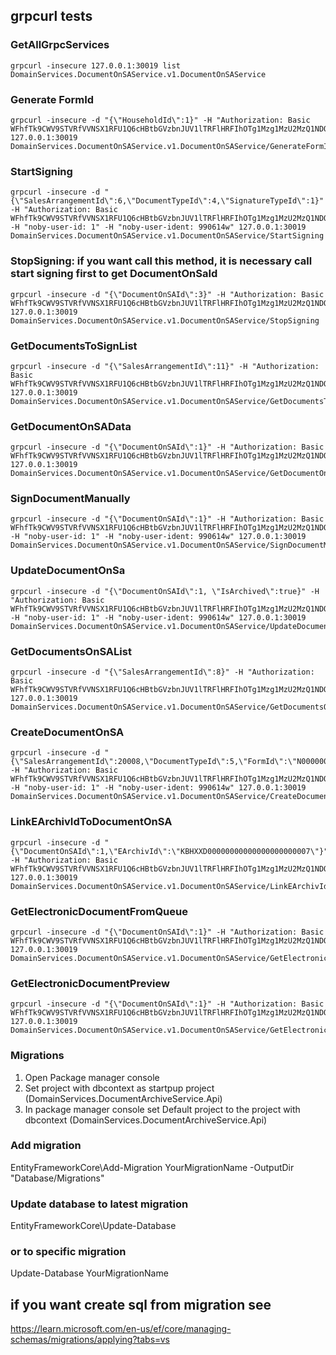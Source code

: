 ﻿## grpcurl tests

### GetAllGrpcServices
```
grpcurl -insecure 127.0.0.1:30019 list DomainServices.DocumentOnSAService.v1.DocumentOnSAService
```
### Generate FormId
```
grpcurl -insecure -d "{\"HouseholdId\":1}" -H "Authorization: Basic WFhfTk9CWV9STVRfVVNSX1RFU1Q6cHBtbGVzbnJUV1lTRFlHRFIhOTg1Mzg1MzU2MzQ1NDQ=" 127.0.0.1:30019 DomainServices.DocumentOnSAService.v1.DocumentOnSAService/GenerateFormId
```
### StartSigning
```
grpcurl -insecure -d "{\"SalesArrangementId\":6,\"DocumentTypeId\":4,\"SignatureTypeId\":1}" -H "Authorization: Basic WFhfTk9CWV9STVRfVVNSX1RFU1Q6cHBtbGVzbnJUV1lTRFlHRFIhOTg1Mzg1MzU2MzQ1NDQ=" -H "noby-user-id: 1" -H "noby-user-ident: 990614w" 127.0.0.1:30019 DomainServices.DocumentOnSAService.v1.DocumentOnSAService/StartSigning
```
### StopSigning: if you want call this method, it is necessary call start signing first to get DocumentOnSaId 
```
grpcurl -insecure -d "{\"DocumentOnSAId\":3}" -H "Authorization: Basic WFhfTk9CWV9STVRfVVNSX1RFU1Q6cHBtbGVzbnJUV1lTRFlHRFIhOTg1Mzg1MzU2MzQ1NDQ=" 127.0.0.1:30019 DomainServices.DocumentOnSAService.v1.DocumentOnSAService/StopSigning
```
### GetDocumentsToSignList
```
grpcurl -insecure -d "{\"SalesArrangementId\":11}" -H "Authorization: Basic WFhfTk9CWV9STVRfVVNSX1RFU1Q6cHBtbGVzbnJUV1lTRFlHRFIhOTg1Mzg1MzU2MzQ1NDQ=" 127.0.0.1:30019 DomainServices.DocumentOnSAService.v1.DocumentOnSAService/GetDocumentsToSignList
```
### GetDocumentOnSAData
```
grpcurl -insecure -d "{\"DocumentOnSAId\":1}" -H "Authorization: Basic WFhfTk9CWV9STVRfVVNSX1RFU1Q6cHBtbGVzbnJUV1lTRFlHRFIhOTg1Mzg1MzU2MzQ1NDQ=" 127.0.0.1:30019 DomainServices.DocumentOnSAService.v1.DocumentOnSAService/GetDocumentOnSAData
```
### SignDocumentManually
```
grpcurl -insecure -d "{\"DocumentOnSAId\":1}" -H "Authorization: Basic WFhfTk9CWV9STVRfVVNSX1RFU1Q6cHBtbGVzbnJUV1lTRFlHRFIhOTg1Mzg1MzU2MzQ1NDQ=" -H "noby-user-id: 1" -H "noby-user-ident: 990614w" 127.0.0.1:30019 DomainServices.DocumentOnSAService.v1.DocumentOnSAService/SignDocumentManually
```
### UpdateDocumentOnSa
```
grpcurl -insecure -d "{\"DocumentOnSAId\":1, \"IsArchived\":true}" -H "Authorization: Basic WFhfTk9CWV9STVRfVVNSX1RFU1Q6cHBtbGVzbnJUV1lTRFlHRFIhOTg1Mzg1MzU2MzQ1NDQ=" -H "noby-user-id: 1" -H "noby-user-ident: 990614w" 127.0.0.1:30019 DomainServices.DocumentOnSAService.v1.DocumentOnSAService/UpdateDocumentOnSA
```
### GetDocumentsOnSAList
```
grpcurl -insecure -d "{\"SalesArrangementId\":8}" -H "Authorization: Basic WFhfTk9CWV9STVRfVVNSX1RFU1Q6cHBtbGVzbnJUV1lTRFlHRFIhOTg1Mzg1MzU2MzQ1NDQ=" 127.0.0.1:30019 DomainServices.DocumentOnSAService.v1.DocumentOnSAService/GetDocumentsOnSAList
```
### CreateDocumentOnSA
```
grpcurl -insecure -d "{\"SalesArrangementId\":20008,\"DocumentTypeId\":5,\"FormId\":\"N00000000000699\",\"EArchivId\":\"KBHXXD00000000000000000000021\",\"IsFinal\":true}" -H "Authorization: Basic WFhfTk9CWV9STVRfVVNSX1RFU1Q6cHBtbGVzbnJUV1lTRFlHRFIhOTg1Mzg1MzU2MzQ1NDQ=" -H "noby-user-id: 1" -H "noby-user-ident: 990614w" 127.0.0.1:30019 DomainServices.DocumentOnSAService.v1.DocumentOnSAService/CreateDocumentOnSA
```
### LinkEArchivIdToDocumentOnSA
```
grpcurl -insecure -d "{\"DocumentOnSAId\":1,\"EArchivId\":\"KBHXXD00000000000000000000007\"}" -H "Authorization: Basic WFhfTk9CWV9STVRfVVNSX1RFU1Q6cHBtbGVzbnJUV1lTRFlHRFIhOTg1Mzg1MzU2MzQ1NDQ=" 127.0.0.1:30019 DomainServices.DocumentOnSAService.v1.DocumentOnSAService/LinkEArchivIdToDocumentOnSA
```
### GetElectronicDocumentFromQueue
```
grpcurl -insecure -d "{\"DocumentOnSAId\":1}" -H "Authorization: Basic WFhfTk9CWV9STVRfVVNSX1RFU1Q6cHBtbGVzbnJUV1lTRFlHRFIhOTg1Mzg1MzU2MzQ1NDQ=" 127.0.0.1:30019 DomainServices.DocumentOnSAService.v1.DocumentOnSAService/GetElectronicDocumentFromQueue
```
### GetElectronicDocumentPreview
```
grpcurl -insecure -d "{\"DocumentOnSAId\":1}" -H "Authorization: Basic WFhfTk9CWV9STVRfVVNSX1RFU1Q6cHBtbGVzbnJUV1lTRFlHRFIhOTg1Mzg1MzU2MzQ1NDQ=" 127.0.0.1:30019 DomainServices.DocumentOnSAService.v1.DocumentOnSAService/GetElectronicDocumentPreview
```

### Migrations
1) Open Package manager console
2) Set project with dbcontext as startpup project (DomainServices.DocumentArchiveService.Api)
3) In package manager console set Default project to the project with dbcontext (DomainServices.DocumentArchiveService.Api)
### Add migration
EntityFrameworkCore\Add-Migration YourMigrationName -OutputDir "Database/Migrations"
### Update database to latest migration
EntityFrameworkCore\Update-Database
### or to specific migration
Update-Database YourMigrationName
## if you want create sql from migration see
https://learn.microsoft.com/en-us/ef/core/managing-schemas/migrations/applying?tabs=vs